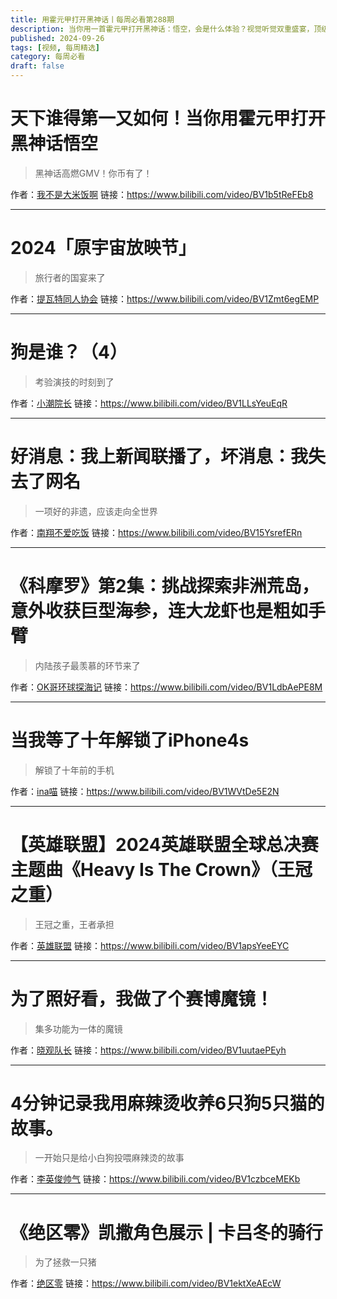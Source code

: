 ```yaml
---
title: 用霍元甲打开黑神话丨每周必看第288期
description: 当你用一首霍元甲打开黑神话：悟空，会是什么体验？视觉听觉双重盛宴，顶级GMV呈上>>
published: 2024-09-26
tags: [视频, 每周精选]
category: 每周必看
draft: false
---
```


# 天下谁得第一又如何！当你用霍元甲打开黑神话悟空
> 黑神话高燃GMV！你币有了！

作者：[我不是大米饭啊](https://space.bilibili.com/41430184)
链接：https://www.bilibili.com/video/BV1b5tReFEb8

---

# 2024「原宇宙放映节」
> 旅行者的国宴来了

作者：[提瓦特同人协会](https://space.bilibili.com/1113861913)
链接：https://www.bilibili.com/video/BV1Zmt6egEMP

---

# 狗是谁？（4）
> 考验演技的时刻到了

作者：[小潮院长](https://space.bilibili.com/5970160)
链接：https://www.bilibili.com/video/BV1LLsYeuEqR

---

# 好消息：我上新闻联播了，坏消息：我失去了网名
> 一项好的非遗，应该走向全世界

作者：[南翔不爱吃饭](https://space.bilibili.com/596842980)
链接：https://www.bilibili.com/video/BV15YsrefERn

---

# 《科摩罗》第2集：挑战探索非洲荒岛，意外收获巨型海参，连大龙虾也是粗如手臂
> 内陆孩子最羡慕的环节来了

作者：[OK哥环球探海记](https://space.bilibili.com/1497330079)
链接：https://www.bilibili.com/video/BV1LdbAePE8M

---

# 当我等了十年解锁了iPhone4s
> 解锁了十年前的手机

作者：[ina喵](https://space.bilibili.com/594115)
链接：https://www.bilibili.com/video/BV1WVtDe5E2N

---

# 【英雄联盟】2024英雄联盟全球总决赛主题曲《Heavy Is The Crown》（王冠之重）
> 王冠之重，王者承担

作者：[英雄联盟](https://space.bilibili.com/178778949)
链接：https://www.bilibili.com/video/BV1apsYeeEYC

---

# 为了照好看，我做了个赛博魔镜！
> 集多功能为一体的魔镜

作者：[晓观队长](https://space.bilibili.com/207261582)
链接：https://www.bilibili.com/video/BV1uutaePEyh

---

# 4分钟记录我用麻辣烫收养6只狗5只猫的故事。
> 一开始只是给小白狗投喂麻辣烫的故事

作者：[李英俊帅气](https://space.bilibili.com/2051039345)
链接：https://www.bilibili.com/video/BV1czbceMEKb

---

# 《绝区零》凯撒角色展示 | 卡吕冬的骑行
> 为了拯救一只猪

作者：[绝区零](https://space.bilibili.com/1636034895)
链接：https://www.bilibili.com/video/BV1ektXeAEcW

